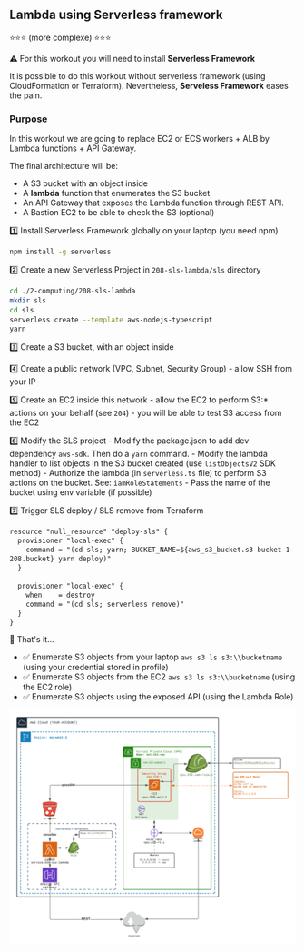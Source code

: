 ## Lambda using Serverless framework

⭐⭐⭐ (more complexe)️ ⭐⭐⭐

⚠️️ For this workout you will need to install **Serverless Framework**

It is possible to do this workout without serverless framework (using CloudFormation or Terraform).
Nevertheless, **Serveless Framework** eases the pain.

### Purpose
In this workout we are going to replace EC2 or ECS workers + ALB by Lambda functions + API Gateway.

The final architecture will be:
- A S3 bucket with an object inside
- A **lambda** function that enumerates the S3 bucket
- An API Gateway that exposes the Lambda function through REST API.
- A Bastion EC2 to be able to check the S3 (optional)

1️⃣ Install Serverless Framework globally on your laptop (you need npm)

```bash
npm install -g serverless
```  

2️⃣ Create a new Serverless Project in `208-sls-lambda/sls` directory

```bash
cd ./2-computing/208-sls-lambda
mkdir sls
cd sls
serverless create --template aws-nodejs-typescript
yarn
```

3️⃣ Create a S3 bucket, with an object inside
   

4️⃣ Create a public network (VPC, Subnet, Security Group)
    - allow SSH from your IP
    
5️⃣ Create an EC2 inside this network
    - allow the EC2 to perform S3:* actions on your behalf (see `204`)
    - you will be able to test S3 access from the EC2

6️⃣ Modify the SLS project
    - Modify the package.json to add dev dependency `aws-sdk`. Then do a `yarn` command.
    - Modify the lambda handler to list objects in the S3 bucket created (use `listObjectsV2` SDK method)
    - Authorize the lambda (in `serverless.ts` file) to perform S3 actions on the bucket. See: `iamRoleStatements`
    - Pass the name of the bucket using env variable (if possible)

7️⃣ Trigger SLS deploy / SLS remove from Terraform

```hcl
resource "null_resource" "deploy-sls" {
  provisioner "local-exec" {
    command = "(cd sls; yarn; BUCKET_NAME=${aws_s3_bucket.s3-bucket-1-208.bucket} yarn deploy)"
  }

  provisioner "local-exec" {
    when    = destroy
    command = "(cd sls; serverless remove)"
  }
}
```

🏁 That's it...
- ✅ Enumerate S3 objects from your laptop `aws s3 ls s3:\\bucketname`  (using your credential stored in profile)
- ✅ Enumerate S3 objects from the EC2 `aws s3 ls s3:\\bucketname` (using the EC2 role)
- ✅ Enumerate S3 objects using the exposed API (using the Lambda Role)

![Image of VPC](./doc/208-sls-lambda.png)




